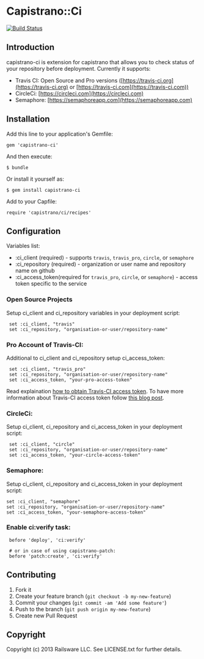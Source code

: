 # Capistrano::Ci
[![Build Status](https://travis-ci.org/railsware/capistrano-ci.svg?branch=master)](https://travis-ci.org/railsware/capistrano-ci)


## Introduction

capistrano-ci is extension for capistrano that allows you to check status of your repository before deployment. Currently it supports:

  * Travis CI: Open Source and Pro versions ([https://travis-ci.org](https://travis-ci.org) or [https://travis-ci.com](https://travis-ci.com))
  * CircleCi: [https://circleci.com](https://circleci.com)
  * Semaphore: [https://semaphoreapp.com](https://semaphoreapp.com)

## Installation

Add this line to your application's Gemfile:

    gem 'capistrano-ci'

And then execute:

    $ bundle

Or install it yourself as:

    $ gem install capistrano-ci

Add to your Capfile:

    require 'capistrano/ci/recipes'

## Configuration

Variables list:

  * :ci_client (required) - supports `travis`, `travis_pro`, `circle`, or `semaphore`
  * :ci_repository (required) - organization or user name and repository name on github
  * :ci_access_token(required for `travis_pro`, `circle`, or `semaphore`) - access token specific to the service

### Open Source Projects

Setup ci_client and ci_repository variables in your deployment script:

     set :ci_client, "travis"
     set :ci_repository, "organisation-or-user/repository-name"

### Pro Account of Travis-CI:

Additional to ci_client and ci_repository setup ci_access_token:

     set :ci_client, "travis_pro"
     set :ci_repository, "organisation-or-user/repository-name"
     set :ci_access_token, "your-pro-access-token"

Read explaination [how to obtain Travis-CI access token](http://railsware.com/blog/2013/09/10/capistrano-recipe-for-checking-travis-ci-build-status/). To have more information about Travis-CI access token follow [this blog post](http://about.travis-ci.org/blog/2013-01-28-token-token-token).

### CircleCi:

Setup ci_client, ci_repository and ci_access_token in your deployment script:

     set :ci_client, "circle"
     set :ci_repository, "organisation-or-user/repository-name"
     set :ci_access_token, "your-circle-access-token"

### Semaphore:

Setup ci_client, ci_repository and ci_access_token in your deployment script:

    set :ci_client, "semaphore"
    set :ci_repository, "organisation-or-user/repository-name"
    set :ci_access_token, "your-semaphore-access-token"

### Enable ci:verify task:

     before 'deploy', 'ci:verify'

     # or in case of using capistrano-patch:
     before 'patch:create', 'ci:verify'

## Contributing

1. Fork it
2. Create your feature branch (`git checkout -b my-new-feature`)
3. Commit your changes (`git commit -am 'Add some feature'`)
4. Push to the branch (`git push origin my-new-feature`)
5. Create new Pull Request

## Copyright

Copyright (c) 2013 Railsware LLC. See LICENSE.txt for
further details.
